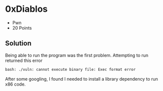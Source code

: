 # 0xDiablos
- Pwn
- 20 Points

## Solution
Being able to run the program was the first problem. Attempting to run returned this error

```Bash
bash: ./vuln: cannot execute binary file: Exec format error
```
After some googling, I found I needed to install a library dependency to run x86 code. 
